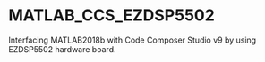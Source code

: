 # MATLAB_CCS_EZDSP5502
Interfacing MATLAB2018b with Code Composer Studio v9 by using EZDSP5502 hardware board.

 


